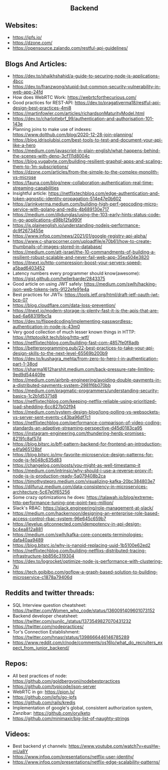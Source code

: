 <h2 align="center">Backend</h2>

## Websites:

- https://ipfs.io/
- https://dzone.com/
- https://opensource.zalando.com/restful-api-guidelines/

## Blogs And Articles:

- https://dev.to/shaikhshahid/a-guide-to-securing-node-js-applications-4bcc
- https://dev.to/franzwong/stupid-but-common-security-vulnerability-in-web-app-24fd
- How does WebRTC Work: https://webrtcforthecurious.com/
- Good practices for REST-API: https://dev.to/pragativerma18/restful-api-design-best-practices-4mi8
- https://martinfowler.com/articles/richardsonMaturityModel.html
- https://dev.to/charlottebrf_99/authentication-and-authorisation-101-143e
- Planning joins to make use of indexes: https://www.dolthub.com/blog/2020-12-28-join-planning/
- https://blog.idrisolubisi.com/best-tools-to-test-and-document-your-api-like-a-hero
- https://medium.com/javascript-in-plain-english/what-happens-behind-the-scenes-with-deno-3cf111d8004c
- https://blog.yugabyte.com/building-resilient-graphql-apps-and-scaling-them-to-1m-subscriptions/
- https://dzone.com/articles/from-the-simple-to-the-complex-monolith-vs-microse
- https://fauna.com/blog/new-collaboration-authentication-real-time-streaming-capabilities
- Insightful article: https://netflixtechblog.com/edge-authentication-and-token-agnostic-identity-propagation-514e47e0b602
- https://arinkverma.medium.com/building-high-perf-geocoding-micro-service-with-golang-and-redis-4b689130e717
- https://medium.com/@dunglas/using-the-103-early-hints-status-code-in-go-applications-d98b12fa990f
- https://js.plainenglish.io/understanding-nodejs-performance-dc9f2673455e
- https://www.infoq.com/news/2021/01/google-registry-api-alpha/
- https://www.c-sharpcorner.com/uploadfile/e70b61/how-to-create-thumbnails-of-images-stored-in-database/
- https://medium.com/att-israel/the-10-commandments-of-building-a-resilient-robust-scalable-and-never-fail-web-app-35ea504e3820
- https://itnext.io/http-compression-boost-your-servers-speed-a5bad6403452
- Latency numbers every programmer should know(awesome): https://gist.github.com/hellerbarde/2843375
- Good article on using JWT safely: https://medium.com/swlh/hacking-json-web-tokens-jwts-9122efe91e4a
- Best practices for JWTs: https://tools.ietf.org/html/draft-ietf-oauth-jwt-bcp-07
- https://blog.cloudflare.com/data-loss-prevention/
- https://itnext.io/modern-storage-is-plenty-fast-it-is-the-apis-that-are-bad-6a68319fbc1a
- https://dev.to/flippedcoding/implementing-passwordless-authentication-in-node-js-43m0
- Very good collection of much lesser known things in HTTP: https://httptoolkit.tech/blog/http-wtf/
- https://netflixtechblog.com/building-fast-com-4857fe0f8adb
- https://betterprogramming.pub/22-best-practices-to-take-your-api-design-skills-to-the-next-level-65569b200b9
- https://dev.to/kushagra_mehta/from-zero-to-hero-l-in-authentication-part-1-38od
- https://sharma1612harshit.medium.com/back-pressure-rate-limiting-9ed9d544409e
- https://medium.com/airbnb-engineering/avoiding-double-payments-in-a-distributed-payments-system-2981f6b070bb
- https://medium.com/pragmatic-programmers/understanding-security-basics-1c2b1d5371d8
- https://netflixtechblog.com/keeping-netflix-reliable-using-prioritized-load-shedding-6cc827b02f94
- https://medium.com/system-design-blog/long-polling-vs-websockets-vs-server-sent-events-c43ba96df7c1
- https://netflixtechblog.com/performance-comparison-of-video-coding-standards-an-adaptive-streaming-perspective-d45d0183ca95
- https://instagram-engineering.com/thundering-herds-promises-82191c8af57d
- https://blog.bitsrc.io/bff-pattern-backend-for-frontend-an-introduction-e4fa965128bf
- https://blog.bitsrc.io/my-favorite-microservice-design-patterns-for-node-js-fe048c635d83
- https://changelog.com/posts/you-might-as-well-timestamp-it
- https://medium.com/intrinsic/why-should-i-use-a-reverse-proxy-if-node-js-is-production-ready-5a079408b2ca
- https://timothystepro.medium.com/visualizing-kafka-20bc384803e7
- https://dilfuruz.medium.com/data-consistency-in-microservices-architecture-5c67e0f65256
- Some crazy optimizations he does: https://talawah.io/blog/extreme-http-performance-tuning-one-point-two-million/
- Slack's RBAC: https://slack.engineering/role-management-at-slack/
- https://medium.com/hackernoon/designing-an-enterprise-role-based-access-control-rbac-system-96e645c659b7
- https://levelup.gitconnected.com/idempotency-in-api-design-bc4ea812a881
- https://medium.com/swlh/kafka-core-concepts-terminologies-dafa40aa9489
- https://blog.bitsrc.io/why-is-nanoid-replacing-uuid-1b5100e62ed2
- https://netflixtechblog.com/building-netflixs-distributed-tracing-infrastructure-bb856c319304
- https://dev.to/logrocket/optimize-node-js-performance-with-clustering-7ki
- https://tech.goibibo.com/goflow-a-graph-based-solution-to-building-microservice-c1878a79406d

## Reddits and twitter threads:

- SQL Interview question cheatsheet: https://twitter.com/Women_who_code/status/1360091409601073152
- Backend developer cheatsheet: https://twitter.com/sunilc_/status/1373549827070431232
- https://twitter.com/nodepractices/
- Tor's Connection Establishment: https://twitter.com/hnasr/status/1398666446146785289
- https://www.reddit.com/r/node/comments/os16lo/what_do_recruiters_expect_from_junior_backend/

## Repos:

- All best practices of node: https://github.com/goldbergyoni/nodebestpractices
- https://github.com/typicode/json-server
- WebRTC in go: https://pion.ly/
- https://github.com/ipfs/go-ipfs
- https://github.com/rails/kredis
- Implementation of google's global, consistent authorization system, Zanzibar: https://github.com/ory/keto
- https://github.com/minimaxir/big-list-of-naughty-strings

## Videos:

- Best backend yt channels: https://www.youtube.com/watch?v=eusHw-mUa8Y
- https://www.infoq.com/presentations/netflix-user-identity/
- https://www.infoq.com/presentations/netflix-edge-scalability-patterns/
